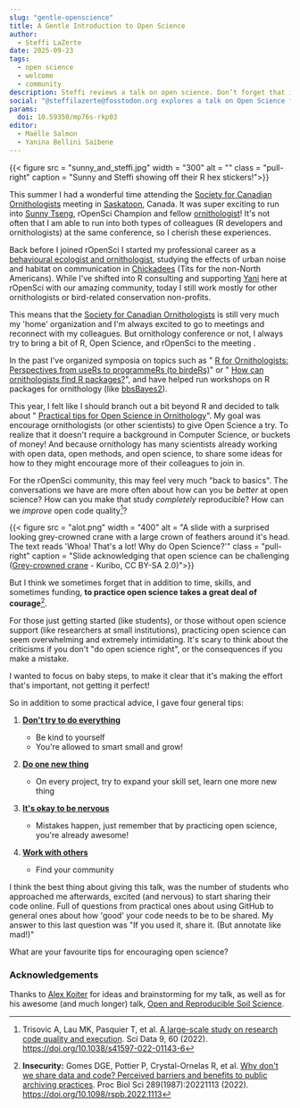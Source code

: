 ```yaml
---
slug: "gentle-openscience"
title: A Gentle Introduction to Open Science
author:
  - Steffi LaZerte
date: 2025-09-23
tags:
  - open science
  - welcome
  - community
description: Steffi reviews a talk on open science. Don’t forget that it takes courage; be kind to yourself!
social: "@steffilazerte@fosstodon.org explores a talk on Open Science for Ornithologists, a gentle introduction to Open Science."
params:
  doi: 10.59350/mp76s-rkp03
editor: 
  - Maëlle Salmon
  - Yanina Bellini Saibene
---
```


{{< figure src = "sunny_and_steffi.jpg" width = "300" alt = "" class = "pull-right" caption = "Sunny and Steffi showing off their R hex stickers!">}}

This summer I had a wonderful time attending the [Society for Canadian Ornithologists](https://www.sco-soc.ca/) meeting in [Saskatoon](https://en.wikipedia.org/wiki/Saskatoon), Canada.
It was super exciting to run into [Sunny Tseng](/author/yi-chin-sunny-tseng/), rOpenSci Champion and fellow [ornithologist](https://en.wikipedia.org/wiki/Ornithology)!
It's not often that I am able to run into both types of colleagues (R developers and ornithologists) at the same conference, so I cherish these experiences.

Back before I joined rOpenSci I started my professional career as a [behavioural ecologist and ornithologist](https://royalsocietypublishing.org/doi/10.1098/rspb.2016.1058), studying the effects of urban noise and habitat on communication in [Chickadees](https://en.wikipedia.org/wiki/Chickadee) (Tits for the non-North Americans).
While I've shifted into R consulting and supporting [Yani](/author/yanina-bellini-saibene) here at rOpenSci with our amazing community, today I still work mostly for other ornithologists or bird-related conservation non-profits.

This means that the [Society for Canadian Ornithologists](https://www.sco-soc.ca/) is still very much my 'home' organization and I'm always excited to go to meetings and reconnect with my colleagues.
But ornithology conference or not, I always try to bring a bit of R, Open Science, and rOpenSci to the meeting .

In the past I've organized symposia on topics such as " [R for Ornithologists: Perspectives from useRs to programmeRs (to birdeRs)](https://github.com/steffilazerte/Presentations/tree/master/2019-08%20SOC%20-%20R%20Symposium#readme)" or " [How can ornithologists find R packages?](https://github.com/steffilazerte/Presentations/tree/master/2021-08%20AOS%7CSOC%20-%20R%20Symposium#readme)", and have helped run workshops on R packages for ornithology (like [bbsBayes2](https://github.com/bbsBayes/bbsBayes2)).

This year, I felt like I should branch out a bit beyond R and decided to talk about " [Practical tips for Open Science in Ornithology](https://github.com/steffilazerte/Presentations/tree/master/2025-08-Open-Science#readme)".
My goal was encourage ornithologists (or other scientists) to give Open Science a try.
To realize that it doesn't require a background in Computer Science, or buckets of money!
And because ornithology has many scientists already working with open data, open methods, and open science, to share some ideas for how to they might encourage more of their colleagues to join in.

For the rOpenSci community, this may feel very much "back to basics".
The conversations we have are more often about how can you be *better* at open science?
How can you make that study *completely* reproducible?
How can we *improve* open code quality[^1]?

[^1]: Trisovic A, Lau MK, Pasquier T, et al.
[A large-scale study on research code quality and execution](https://www.nature.com/articles/s41597-022-01143-6).
Sci Data 9, 60 (2022).
<https://doi.org/10.1038/s41597-022-01143-6>

{{< figure src = "alot.png" width = "400" alt = "A slide with a surprised looking grey-crowned crane with a large crown of feathers around it's head. The text reads 'Whoa! That's a lot! Why do Open Science?'" class = "pull-right" caption = "Slide acknowledging that open science can be challenging<br>([Grey-crowned crane](https://upload.wikimedia.org/wikipedia/commons/1/1c/Grey_Crowned_Crane_2.jpg) - Kuribo, CC BY-SA 2.0)">}}

But I think we sometimes forget that in addition to time, skills, and sometimes funding, **to practice open science takes a great deal of courage**[^2].

[^2]: **Insecurity:**
Gomes DGE, Pottier P, Crystal-Ornelas R, et al.
[Why don't we share data and code? Perceived barriers and benefits to public archiving practices](https://pmc.ncbi.nlm.nih.gov/articles/PMC9682438/).
Proc Biol Sci 289(1987):20221113 (2022).
<https://doi.org/10.1098/rspb.2022.1113>

For those just getting started (like students), or those without open science support (like researchers at small institutions), practicing open science can seem overwhelming and extremely intimidating.
It's scary to think about the criticisms if you don't "do open science right", or the consequences if you make a mistake.

I wanted to focus on baby steps, to make it clear that it's making the effort that's important, not getting it perfect!

So in addition to some practical advice, I gave four general tips:

1. **[Don't try to do everything](https://steffilazerte.ca/Presentations/2025-08-Open-Science/index.html#/tip-1-dont-try-to-do-everything)**
    - Be kind to yourself
    - You're allowed to smart small and grow!

2. **[Do one new thing](https://steffilazerte.ca/Presentations/2025-08-Open-Science/index.html#/tip-2-do-one-new-thing)**
    - On every project, try to expand your skill set, learn one more new thing

3. **[It's okay to be nervous](https://steffilazerte.ca/Presentations/2025-08-Open-Science/index.html#/tip-3-its-okay-to-be-nervous)**
    - Mistakes happen, just remember that by practicing open science, you're already awesome!

4. **[Work with others](https://steffilazerte.ca/Presentations/2025-08-Open-Science/index.html#/tip-4-work-with-others)**
    - Find your community

I think the best thing about giving this talk, was the number of students who approached me afterwards, excited (and nervous) to start sharing their code online.
Full of questions from practical ones about using GitHub to general ones about how 'good' your code needs to be to be shared.
My answer to this last question was "If you used it, share it.
(But annotate like mad!)"

What are your favourite tips for encouraging open science?

### Acknowledgements

Thanks to [Alex Koiter](/author/alex-koiter) for ideas and brainstorming for my talk, as well as for his awesome (and much longer) talk, [Open and Reproducible Soil Science](https://alexkoiter.ca/presentations/UM_Soil_Science_2023/Open_reproducible_science.html).




